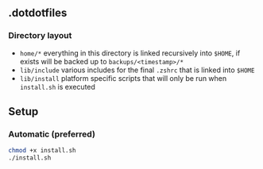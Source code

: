 ## .dotdotfiles

### Directory layout

- `home/*` everything in this directory is linked recursively into `$HOME`, if exists will be backed up to `backups/<timestamp>/*`
- `lib/include` various includes for the final `.zshrc` that is linked into `$HOME`
- `lib/install` platform specific scripts that will only be run when `install.sh` is executed


## Setup

### Automatic (preferred)

```sh
chmod +x install.sh
./install.sh
```
